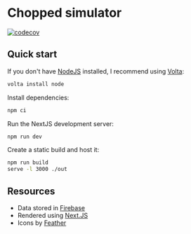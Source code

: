 # Chopped simulator

[![codecov](https://codecov.io/gh/rxgx/chopped/branch/main/graph/badge.svg)](https://codecov.io/gh/rxgx/chopped)

## Quick start

If you don't have [NodeJS](https://nodejs.org) installed, I recommend using [Volta](https://volta.sh):

```sh
volta install node
```

Install dependencies:

```sh
npm ci
```

Run the NextJS development server:

```sh
npm run dev
```

Create a static build and host it:

```sh
npm run build
serve -l 3000 ./out
```

## Resources

- Data stored in [Firebase](https://firebase.io)
- Rendered using [Next.JS](https://nextjs.org)
- Icons by [Feather](https://feathericons.com)
